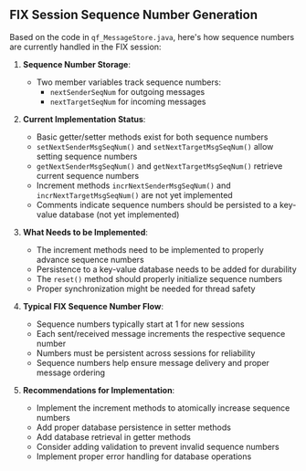 ## FIX Session Sequence Number Generation

Based on the code in `qf_MessageStore.java`, here's how sequence numbers are currently handled in the FIX session:

1. **Sequence Number Storage**:
   - Two member variables track sequence numbers:
     - `nextSenderSeqNum` for outgoing messages
     - `nextTargetSeqNum` for incoming messages

2. **Current Implementation Status**:
   - Basic getter/setter methods exist for both sequence numbers
   - `setNextSenderMsgSeqNum()` and `setNextTargetMsgSeqNum()` allow setting sequence numbers
   - `getNextSenderMsgSeqNum()` and `getNextTargetMsgSeqNum()` retrieve current sequence numbers
   - Increment methods `incrNextSenderMsgSeqNum()` and `incrNextTargetMsgSeqNum()` are not yet implemented
   - Comments indicate sequence numbers should be persisted to a key-value database (not yet implemented)

3. **What Needs to be Implemented**:
   - The increment methods need to be implemented to properly advance sequence numbers
   - Persistence to a key-value database needs to be added for durability
   - The `reset()` method should properly initialize sequence numbers
   - Proper synchronization might be needed for thread safety

4. **Typical FIX Sequence Number Flow**:
   - Sequence numbers typically start at 1 for new sessions
   - Each sent/received message increments the respective sequence number
   - Numbers must be persistent across sessions for reliability
   - Sequence numbers help ensure message delivery and proper message ordering

5. **Recommendations for Implementation**:
   - Implement the increment methods to atomically increase sequence numbers
   - Add proper database persistence in setter methods
   - Add database retrieval in getter methods
   - Consider adding validation to prevent invalid sequence numbers
   - Implement proper error handling for database operations